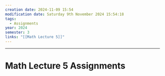 ```yaml
---
creation date: 2024-11-09 15:54
modification date: Saturday 9th November 2024 15:54:18
tags:
  - Assignments
year: 2024
semester: 3
links: "[[Math Lecture 5]]"
---
```


---
# Math Lecture 5 Assignments